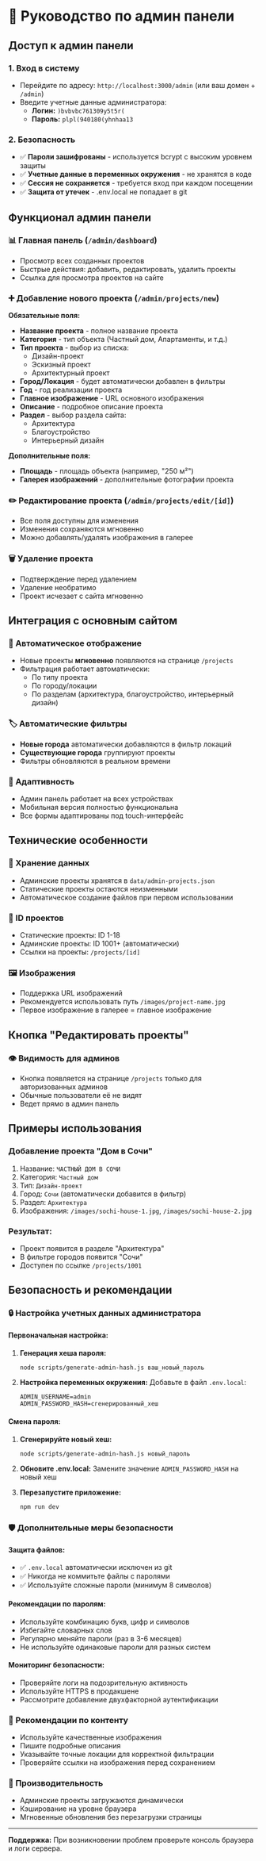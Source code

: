 # 🔐 Руководство по админ панели

## Доступ к админ панели

### 1. Вход в систему
- Перейдите по адресу: `http://localhost:3000/admin` (или ваш домен + `/admin`)
- Введите учетные данные администратора:
  - **Логин:** `)bvbvbc761309y5t5r(`
  - **Пароль:** `plpl(940180(yhnhaa13`

### 2. Безопасность
- ✅ **Пароли зашифрованы** - используется bcrypt с высоким уровнем защиты
- ✅ **Учетные данные в переменных окружения** - не хранятся в коде
- ✅ **Сессия не сохраняется** - требуется вход при каждом посещении
- ✅ **Защита от утечек** - .env.local не попадает в git

## Функционал админ панели

### 📊 Главная панель (`/admin/dashboard`)
- Просмотр всех созданных проектов
- Быстрые действия: добавить, редактировать, удалить проекты
- Ссылка для просмотра проектов на сайте

### ➕ Добавление нового проекта (`/admin/projects/new`)

**Обязательные поля:**
- **Название проекта** - полное название проекта
- **Категория** - тип объекта (Частный дом, Апартаменты, и т.д.)
- **Тип проекта** - выбор из списка:
  - Дизайн-проект
  - Эскизный проект  
  - Архитектурный проект
- **Город/Локация** - будет автоматически добавлен в фильтры
- **Год** - год реализации проекта
- **Главное изображение** - URL основного изображения
- **Описание** - подробное описание проекта
- **Раздел** - выбор раздела сайта:
  - Архитектура
  - Благоустройство
  - Интерьерный дизайн

**Дополнительные поля:**
- **Площадь** - площадь объекта (например, "250 м²")
- **Галерея изображений** - дополнительные фотографии проекта

### ✏️ Редактирование проекта (`/admin/projects/edit/[id]`)
- Все поля доступны для изменения
- Изменения сохраняются мгновенно
- Можно добавлять/удалять изображения в галерее

### 🗑️ Удаление проекта
- Подтверждение перед удалением
- Удаление необратимо
- Проект исчезает с сайта мгновенно

## Интеграция с основным сайтом

### 🔄 Автоматическое отображение
- Новые проекты **мгновенно** появляются на странице `/projects`
- Фильтрация работает автоматически:
  - По типу проекта
  - По городу/локации
  - По разделам (архитектура, благоустройство, интерьерный дизайн)

### 🏷️ Автоматические фильтры
- **Новые города** автоматически добавляются в фильтр локаций
- **Существующие города** группируют проекты
- Фильтры обновляются в реальном времени

### 📱 Адаптивность
- Админ панель работает на всех устройствах
- Мобильная версия полностью функциональна
- Все формы адаптированы под touch-интерфейс

## Технические особенности

### 💾 Хранение данных
- Админские проекты хранятся в `data/admin-projects.json`
- Статические проекты остаются неизменными
- Автоматическое создание файлов при первом использовании

### 🔗 ID проектов
- Статические проекты: ID 1-18
- Админские проекты: ID 1001+ (автоматически)
- Ссылки на проекты: `/projects/[id]`

### 🖼️ Изображения
- Поддержка URL изображений
- Рекомендуется использовать путь `/images/project-name.jpg`
- Первое изображение в галерее = главное изображение

## Кнопка "Редактировать проекты"

### 👁️ Видимость для админов
- Кнопка появляется на странице `/projects` только для авторизованных админов
- Обычные пользователи её не видят
- Ведет прямо в админ панель

## Примеры использования

### Добавление проекта "Дом в Сочи"
1. Название: `ЧАСТНЫЙ ДОМ В СОЧИ`
2. Категория: `Частный дом`
3. Тип: `Дизайн-проект`
4. Город: `Сочи` (автоматически добавится в фильтр)
5. Раздел: `Архитектура`
6. Изображения: `/images/sochi-house-1.jpg`, `/images/sochi-house-2.jpg`

### Результат:
- Проект появится в разделе "Архитектура"
- В фильтре городов появится "Сочи"
- Доступен по ссылке `/projects/1001`

## Безопасность и рекомендации

### 🔒 Настройка учетных данных администратора

#### Первоначальная настройка:
1. **Генерация хеша пароля:**
   ```bash
   node scripts/generate-admin-hash.js ваш_новый_пароль
   ```

2. **Настройка переменных окружения:**
   Добавьте в файл `.env.local`:
   ```env
   ADMIN_USERNAME=admin
   ADMIN_PASSWORD_HASH=сгенерированный_хеш
   ```

#### Смена пароля:
1. **Сгенерируйте новый хеш:**
   ```bash
   node scripts/generate-admin-hash.js новый_пароль
   ```

2. **Обновите .env.local:**
   Замените значение `ADMIN_PASSWORD_HASH` на новый хеш

3. **Перезапустите приложение:**
   ```bash
   npm run dev
   ```

### 🛡️ Дополнительные меры безопасности

#### Защита файлов:
- ✅ `.env.local` автоматически исключен из git
- ✅ Никогда не коммитьте файлы с паролями
- ✅ Используйте сложные пароли (минимум 8 символов)

#### Рекомендации по паролям:
- Используйте комбинацию букв, цифр и символов
- Избегайте словарных слов
- Регулярно меняйте пароли (раз в 3-6 месяцев)
- Не используйте одинаковые пароли для разных систем

#### Мониторинг безопасности:
- Проверяйте логи на подозрительную активность
- Используйте HTTPS в продакшене
- Рассмотрите добавление двухфакторной аутентификации

### 📝 Рекомендации по контенту
- Используйте качественные изображения
- Пишите подробные описания
- Указывайте точные локации для корректной фильтрации
- Проверяйте ссылки на изображения перед сохранением

### 🚀 Производительность
- Админские проекты загружаются динамически
- Кэширование на уровне браузера
- Мгновенные обновления без перезагрузки страницы

---

**Поддержка:** При возникновении проблем проверьте консоль браузера и логи сервера.

